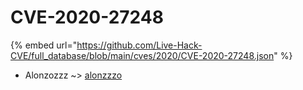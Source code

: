 # CVE-2020-27248
{% embed url="https://github.com/Live-Hack-CVE/full_database/blob/main/cves/2020/CVE-2020-27248.json" %}

* Alonzozzz ~> [alonzzzo](https://www.alice-snow.ru/2020/database/cve-2020-27248/alonzzzo-alonzozzz)